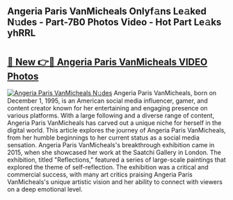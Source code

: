 ## Angeria Paris VanMicheals Onlyf𝚊ns Le𝚊ked N𝚞des - Part-7B0 Photos Video - Hot Part Le𝚊ks yhRRL

# <h2><a href="http://ab49850.deff.icu/?id=Angeria+Paris+VanMicheals">🔗 New 👉🔴 Angeria Paris VanMicheals VIDEO Photos</a></h2>

[![Angeria Paris VanMicheals N𝚞des](https://i.imgur.com/rIISA9y.gif)](http://ab49850.deff.icu/?id=Angeria+Paris+VanMicheals)
Angeria Paris VanMicheals, born on December 1, 1995, is an American social media influencer, gamer, and content creator known for her entertaining and engaging presence on various platforms. With a large following and a diverse range of content, Angeria Paris VanMicheals has carved out a unique niche for herself in the digital world. This article explores the journey of Angeria Paris VanMicheals, from her humble beginnings to her current status as a social media sensation. Angeria Paris VanMicheals's breakthrough exhibition came in 2015, when she showcased her work at the Saatchi Gallery in London. The exhibition, titled "Reflections," featured a series of large-scale paintings that explored the theme of self-reflection. The exhibition was a critical and commercial success, with many art critics praising Angeria Paris VanMicheals's unique artistic vision and her ability to connect with viewers on a deep emotional level.
